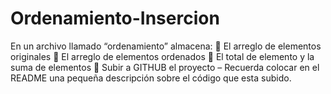 # Ordenamiento-Insercion
En un archivo llamado “ordenamiento” almacena:
 El arreglo de elementos originales
 El arreglo de elementos ordenados
 El total de elemento y la suma de elementos
 Subir a GITHUB el proyecto – Recuerda colocar en el README una pequeña descripción
sobre el código que esta subido. 

